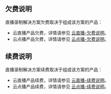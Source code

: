 ## 欠费说明
直播录制解决方案欠费取决于组成该方案的产品：
- 云直播产品欠费，详情请参见 [云直播-欠费说明](https://cloud.tencent.com/document/product/267/32713)。
- 云点播产品欠费，详情请参见 [云点播-欠费说明](https://cloud.tencent.com/document/product/266/14668)。

## 续费说明
直播录制解决方案续费取决于组成该方案的产品：
- 云直播产品续费，详情请参见 [云直播-续费说明](https://cloud.tencent.com/document/product/267/50482)。
- 云点播产品续费，详情请参见 [云点播-续费说明](https://cloud.tencent.com/document/product/266/35786)。
